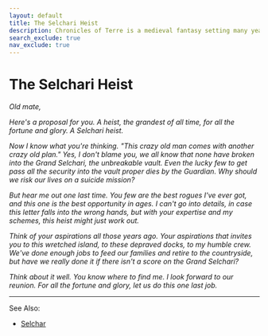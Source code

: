 ```yaml
---
layout: default
title: The Selchari Heist
description: Chronicles of Terre is a medieval fantasy setting many years in the writing.
search_exclude: true
nav_exclude: true
---
```


# The Selchari Heist

*Old mate,*

*Here's a proposal for you. A heist, the grandest of all time, for all the fortune and glory. A Selchari heist.*

*Now I know what you're thinking. "This crazy old man comes with another crazy old plan." Yes, I don't blame you, we all know that none have broken into the Grand Selchari, the unbreakable vault. Even the lucky few to get pass all the security into the vault proper dies by the Guardian. Why should we risk our lives on a suicide mission?*

*But hear me out one last time. You few are the best rogues I've ever got, and this one is the best opportunity in ages. I can't go into details, in case this letter falls into the wrong hands, but with your expertise and my schemes, this heist might just work out.*

*Think of your aspirations all those years ago. Your aspirations that invites you to this wretched island, to these depraved docks, to my humble crew. We've done enough jobs to feed our families and retire to the countryside, but have we really done it if there isn't a score on the Grand Selchari?*

*Think about it well. You know where to find me. I look forward to our reunion. For all the fortune and glory, let us do this one last job.*

* * *

See Also:
- [Selchar](../../region/others/Selchar)
